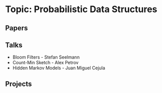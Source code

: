 # Topic: Probabilistic Data Structures
## Papers

## Talks
* Bloom Filters - Stefan Seelmann
* Count-Min Sketch - Alex Petrov
* Hidden Markov Models - Juan Miguel Cejula 

## Projects
